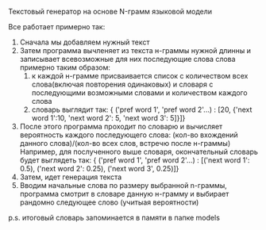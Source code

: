 Текстовый генератор на основе N-грамм языковой модели

Все работает примерно так: 

1) Сначала мы добавляем нужный текст
2) Затем программа вычленяет из текста н-граммы нужной длинны и записывает всевозможные для них последующие слова слова примерно таким образом:  
    1) к каждой н-грамме присваивается список с количеством всех слова(включая повторения одинаковых) и словаря с последующими возможными словами и количеством каждого слова 
    2) словарь выглядит так: { ('pref word 1', 'pref word 2'...) : [20, {'next word 1':10, 'next word 2': 5, 'next word 3': 5]}]}
3) После этого программа проходит по словарю и вычисляет вероятность каждого последующего слова: (кол-во вхождений данного слова)/(кол-во всех слов, встречю после н-граммы)
    Например, для послученного выше словаря, окончательный словарь будет выглядеть так: 
    { ('pref word 1', 'pref word 2'...) : [('next word 1': 0.5), ('next word 2': 0.25), ('next word 3', 0.25)]}
4) Затем, идет генерация текста
5) Вводим начальные слова по размеру выбранной n-граммы, программа смотрит в словаре данную н-грамму и выбирает рандомно следующее слово (учитыая вероятности)

p.s. итоговый словарь запоминается в памяти в папке models
